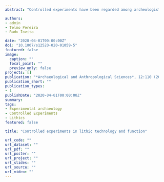 ```yaml
---
abstract: "Controlled experiments have been regarded among archeologists with a certain degree of skepticism. This is in large part due to the perception that, in controlled setups, especially those employing machines, artifact production, or the experimental replication of their use is too far removed from authentic ancient human action to be meaningful. In that sense, the unease stems from a belief that, on the one hand, a machine is so unrealistic that whatever advantages might come from it are not helpful, and—on the other hand—that a mechanical device might introduce more biases than it helps resolve."

authors:
- admin
- Telmo Pereira
- Radu Iovita

date: "2020-04-01T00:00:00Z"
doi: "10.1007/s12520-020-01059-5"
featured: false
image:
  caption: ""
  focal_point: ""
  preview_only: false
projects: []
publication: "*Archaeological and Anthropological Sciences*, 12:110 (2020)"
publication_short: ""
publication_types:
- 1
publishDate: "2020-04-01T00:00:00Z"
summary:
tags:
- Experimental archaeology
- Controlled Experiments
- Lithics
featured: false

title: "Controlled experiments in lithic technology and function"

url_code: ""
url_dataset: ""
url_pdf: ""
url_poster: ""
url_project: ""
url_slides: ""
url_source: ""
url_video: ""
---
```

